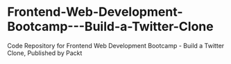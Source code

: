 # Frontend-Web-Development-Bootcamp---Build-a-Twitter-Clone
Code Repository for Frontend Web Development Bootcamp - Build a Twitter Clone, Published by Packt
